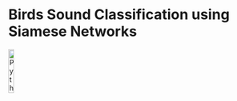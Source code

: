 # Birds Sound Classification using Siamese Networks 

<img align="left" alt="Python" width="15%" src="https://media.giphy.com/media/MYxWqhObg2EqVGkF0W/giphy.gif" />

